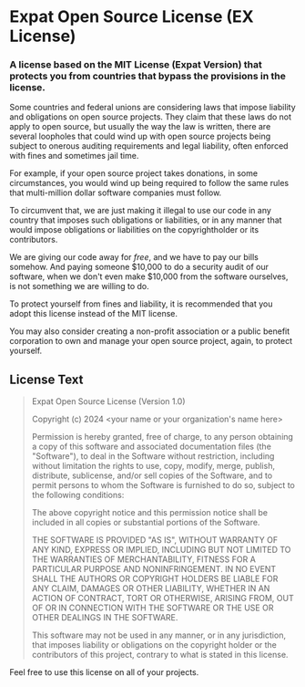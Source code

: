 # Expat Open Source License (EX License)
### A license based on the MIT License (Expat Version) that protects you from countries that bypass the provisions in the license.

Some countries and federal unions are considering laws that impose liability and obligations on open source projects. They claim that these laws do not apply to open source, but usually the way the law is written, there are several loopholes that could wind up with open source projects being subject to onerous auditing requirements and legal liability, often enforced with fines and sometimes jail time.

For example, if your open source project takes donations, in some circumstances, you would wind up being required to follow the same rules that multi-million dollar software companies must follow.

To circumvent that, we are just making it illegal to use our code in any country that imposes such obligations or liabilities, or in any manner that would impose obligations or liabilities on the copyrightholder or its contributors.

We are giving our code away for *free*, and we have to pay our bills somehow. And paying someone $10,000 to do a security audit of our software, when we don't even make $10,000 from the software ourselves, is not something we are willing to do.

To protect yourself from fines and liability, it is recommended that you adopt this license instead of the MIT license.

You may also consider creating a non-profit association or a public benefit corporation to own and manage your open source project, again, to protect yourself.

## License Text

> Expat Open Source License (Version 1.0)
> 
> Copyright (c) 2024 <your name or your organization's name here>
> 
> Permission is hereby granted, free of charge, to any person obtaining a copy
> of this software and associated documentation files (the "Software"), to deal
> in the Software without restriction, including without limitation the rights
> to use, copy, modify, merge, publish, distribute, sublicense, and/or sell
> copies of the Software, and to permit persons to whom the Software is
> furnished to do so, subject to the following conditions:
> 
> The above copyright notice and this permission notice shall be included in all
> copies or substantial portions of the Software.
> 
> THE SOFTWARE IS PROVIDED "AS IS", WITHOUT WARRANTY OF ANY KIND, EXPRESS OR
> IMPLIED, INCLUDING BUT NOT LIMITED TO THE WARRANTIES OF MERCHANTABILITY,
> FITNESS FOR A PARTICULAR PURPOSE AND NONINFRINGEMENT. IN NO EVENT SHALL THE
> AUTHORS OR COPYRIGHT HOLDERS BE LIABLE FOR ANY CLAIM, DAMAGES OR OTHER
> LIABILITY, WHETHER IN AN ACTION OF CONTRACT, TORT OR OTHERWISE, ARISING FROM,
> OUT OF OR IN CONNECTION WITH THE SOFTWARE OR THE USE OR OTHER DEALINGS IN THE
> SOFTWARE.
> 
> This software may not be used in any manner, or in any jurisdiction, that 
> imposes liability or obligations on the copyright holder or the contributors 
> of this project, contrary to what is stated in this license.

Feel free to use this license on all of your projects.

